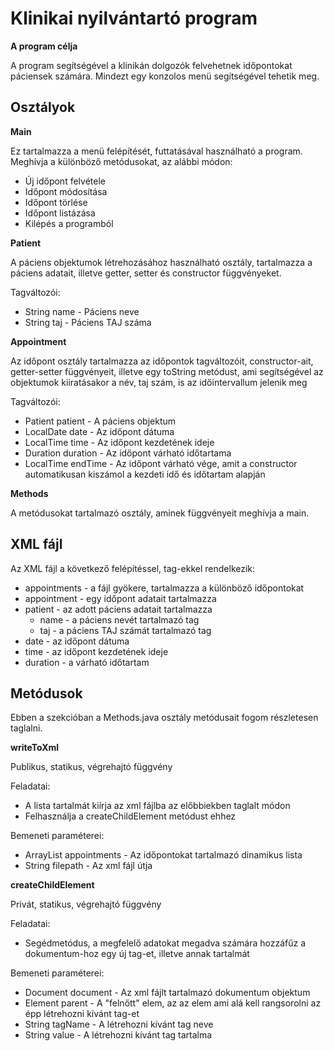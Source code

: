 Klinikai nyilvántartó program
========

**A program célja**

A program segítségével a klinikán dolgozók felvehetnek időpontokat páciensek számára. Mindezt egy konzolos menü segítségével tehetik meg.


Osztályok
----------

**Main**

Ez tartalmazza a menü felépítését, futtatásával használható a program. Meghívja a különböző metódusokat, az alábbi módon:
* Új időpont felvétele
* Időpont módosítása
* Időpont törlése
* Időpont listázása
* Kilépés a programból

**Patient**

A páciens objektumok létrehozásához használható osztály, tartalmazza a páciens adatait, illetve getter, setter és constructor függvényeket.

Tagváltozói:
* String name - Páciens neve
* String taj - Páciens TAJ száma

**Appointment**

Az időpont osztály tartalmazza az időpontok tagváltozóit, constructor-ait, getter-setter függvényeit, illetve egy toString metódust, ami segítségével az objektumok kiiratásakor a név, taj szám, is az időintervallum jelenik meg

Tagváltozói:
* Patient patient - A páciens objektum
* LocalDate date - Az időpont dátuma
* LocalTime time - Az időpont kezdetének ideje
* Duration duration - Az időpont várható időtartama
* LocalTime endTime - Az időpont várható vége, amit a constructor automatikusan kiszámol a kezdeti idő és időtartam alapján

**Methods**

A metódusokat tartalmazó osztály, aminek függvényeit meghívja a main.


XML fájl
-------

Az XML fájl a következő felépítéssel, tag-ekkel rendelkezik:
* appointments - a fájl gyökere, tartalmazza a különböző időpontokat
* appointment - egy időpont adatait tartalmazza
* patient - az adott páciens adatait tartalmazza
  * name - a páciens nevét tartalmazó tag
  * taj - a páciens TAJ számát tartalmazó tag
* date - az időpont dátuma
* time - az időpont kezdetének ideje
* duration - a várható időtartam


Metódusok
--------

Ebben a szekcióban a Methods.java osztály metódusait fogom részletesen taglalni. 

**writeToXml**

Publikus, statikus, végrehajtó függvény

Feladatai:
* A lista tartalmát kiírja az xml fájlba az előbbiekben taglalt módon
* Felhasználja a createChildElement metódust ehhez

Bemeneti paraméterei:
* ArrayList<Appointment> appointments - Az időpontokat tartalmazó dinamikus lista
* String filepath - Az xml fájl útja

  
**createChildElement**
  
Privát, statikus, végrehajtó függvény
  
Feladatai:
* Segédmetódus, a megfelelő adatokat megadva számára hozzáfűz a dokumentum-hoz egy új tag-et, illetve annak tartalmát

Bemeneti paraméterei:
* Document document - Az xml fájlt tartalmazó dokumentum objektum
* Element parent - A "felnőtt" elem, az az elem ami alá kell rangsorolni az épp létrehozni kívánt tag-et
* String tagName - A létrehozni kívánt tag neve
* String value - A létrehozni kívánt tag tartalma
  

